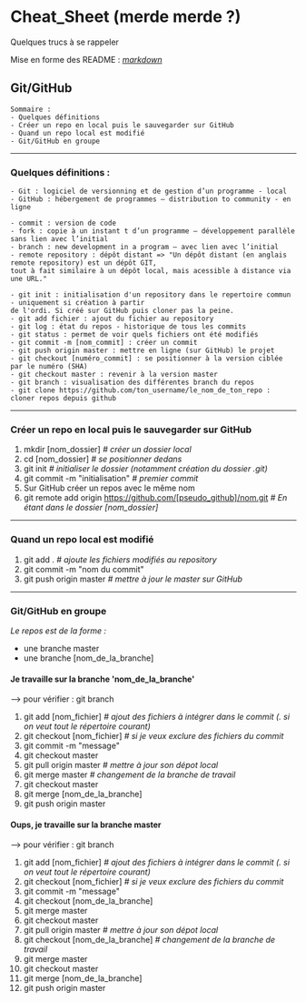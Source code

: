# Cheat_Sheet (merde merde ?)
Quelques trucs à se rappeler

Mise en forme des README : _[markdown](https://guides.github.com/features/mastering-markdown/)_

## Git/GitHub
    Sommaire :
    - Quelques définitions
    - Créer un repo en local puis le sauvegarder sur GitHub
    - Quand un repo local est modifié
    - Git/GitHub en groupe

------------------------------------------------
### Quelques définitions :

    - Git : logiciel de versionning et de gestion d’un programme - local
    - GitHub : hébergement de programmes – distribution to community - en ligne

    - commit : version de code
    - fork : copie à un instant t d’un programme – développement parallèle sans lien avec l’initial
    - branch : new development in a program – avec lien avec l’initial
    - remote repository : dépôt distant => "Un dépôt distant (en anglais remote repository) est un dépôt GIT, 
    tout à fait similaire à un dépôt local, mais acessible à distance via une URL."

    - git init : initialisation d'un repository dans le repertoire commun - uniquement si création à partir 
    de l'ordi. Si créé sur GitHub puis cloner pas la peine.
    - git add fichier : ajout du fichier au repository
    - git log : état du repos - historique de tous les commits
    - git status : permet de voir quels fichiers ont été modifiés
    - git commit -m [nom_commit] : créer un commit
    - git push origin master : mettre en ligne (sur GitHub) le projet
    - git checkout [numéro_commit] : se positionner à la version ciblée par le numéro (SHA)
    - git checkout master : revenir à la version master
    - git branch : visualisation des différentes branch du repos
    - git clone https://github.com/ton_username/le_nom_de_ton_repo : cloner repos depuis github


***************************************************************************
### Créer un repo en local puis le sauvegarder sur GitHub
1. mkdir [nom_dossier] _# créer un dossier local_
2. cd [nom_dossier] _# se positionner dedans_
3. git init _# initialiser le dossier (notamment création du dossier .git)_
4. git commit -m "initialisation" _# premier commit_
5. Sur GitHub créer un repos avec le même nom
6. git remote add origin https://github.com/[pseudo_github]/nom.git _# En étant dans le dossier [nom_dossier]_


***************************************************************************
### Quand un repo local est modifié
1. git add . _# ajoute les fichiers modifiés au repository_
2. git commit -m "nom du commit"
3. git push origin master _# mettre à jour le master sur GitHub_

***************************************************************************

### **Git/GitHub en groupe**

*Le repos est de la forme :*
  - une branche master
  - une branche [nom_de_la_branche]

#### Je travaille sur la branche 'nom_de_la_branche'

--> pour vérifier : git branch

1. git add [nom_fichier] _# ajout des fichiers à intégrer dans le commit (. si on veut tout le répertoire courant)_
2. git checkout [nom_fichier] _# si je veux exclure des fichiers du commit_
3. git commit -m "message"
4. git checkout master
5. git pull origin master _# mettre à jour son dépot local_
6. git merge master _# changement de la branche de travail_
7. git checkout master
8. git merge [nom_de_la_branche]
9. git push origin master

#### Oups, je travaille sur la branche master

--> pour vérifier : git branch

1. git add [nom_fichier] _# ajout des fichiers à intégrer dans le commit (. si on veut tout le répertoire courant)_
2. git checkout [nom_fichier] _# si je veux exclure des fichiers du commit_
3. git commit -m "message"
4. git checkout [nom_de_la_branche]
5. git merge master
6. git checkout master
7. git pull origin master _# mettre à jour son dépot local_
8. git checkout [nom_de_la_branche] _# changement de la branche de travail_
9. git merge master
10. git checkout master
11. git merge [nom_de_la_branche]
12. git push origin master
